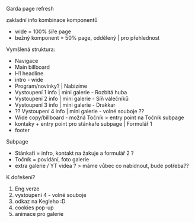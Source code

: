 Garda page refresh

zakladní info
kombinace komponentů
- wide = 100% šíře page
- bežný komponent = 50% page, oddělený | pro přehlednost


Vymšlená struktura:
- Navigace
- Main billboard
- H1 headline
- intro - wide
- Program/novinky? | Nabízíme
- Vystoupení 1 info | mini galerie - Rozbitá huba
- Vystoupení 2 info | mini galerie - Síň válečníků
- Vystoupení 3 info | mini galerie - Drakkar
- ?? Vystoupení 4 info | mini galerie - volné souboje ??
- Wide copy/billboard - možná Točník > entry point na Točník subpage
- kontaky + entry point pro stánkaře subpage | Formulář 1
- footer

Subpage
- Stánkaři = infro, kontakt na žakuje a formulář 2 ?
- Točník = povídání, foto galerie
- extra galerie / YT videa ? > máme vůbec co nabídnout, bude potřeba??


K dořešení?
1. Eng verze
2. vystoupení 4 - volné souboje
3. odkaz na Kegleho :D
4. cookies pop-up
5. animace pro galerie
